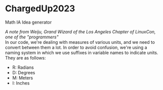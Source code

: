 # ChargedUp2023
Math IA Idea generator

*A note from Weiju, Grand Wizard of the Los Angeles Chapter of LinuxCon, one of the "programmers"*  
In our code, we're dealing with measures of various units, and we need to convert between them a lot. In order to avoid confusion, we're using a naming system in which we use suffixes in variable names to indicate units. They are as follows:
- R: Radians
- D: Degrees
- M: Meters
- I: Inches